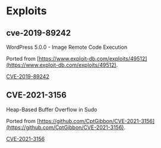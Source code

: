 # Exploits

## cve-2019-89242

WordPress 5.0.0 - Image Remote Code Execution 

Ported from [https://www.exploit-db.com/exploits/49512](https://www.exploit-db.com/exploits/49512).

[CVE-2019-89242](https://nvd.nist.gov/vuln/detail/CVE-2019-89242)


## CVE-2021-3156

Heap-Based Buffer Overflow in Sudo


Ported from [https://github.com/CptGibbon/CVE-2021-3156](https://github.com/CptGibbon/CVE-2021-3156).

[CVE-2021-3156](https://nvd.nist.gov/vuln/detail/CVE-2021-3156)
